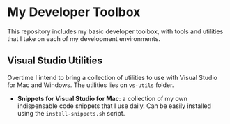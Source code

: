 # My Developer Toolbox
This repository includes my basic developer toolbox, with tools and utilities that I take on each of my development environments.

## Visual Studio Utilities
Overtime I intend to bring a collection of utilities to use with Visual Studio for Mac and Windows. The utilities lies on `vs-utils` folder.

* **Snippets for Visual Studio for Mac**: a collection of my own indispensable code snippets that I use daily. Can be easily installed using the `install-snippets.sh` script.
